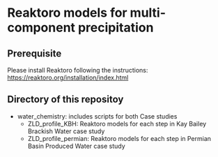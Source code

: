 # Reaktoro models for multi-component precipitation

## Prerequisite
Please install Reaktoro following the instructions:
https://reaktoro.org/installation/index.html


## Directory of this repositoy
- water_chemistry: includes scripts for both Case studies
  - ZLD_profile_KBH: Reaktoro models for each step in Kay Bailey Brackish Water case study
  - ZLD_profile_permian: Reaktoro models for each step in Permian Basin Produced Water case study



